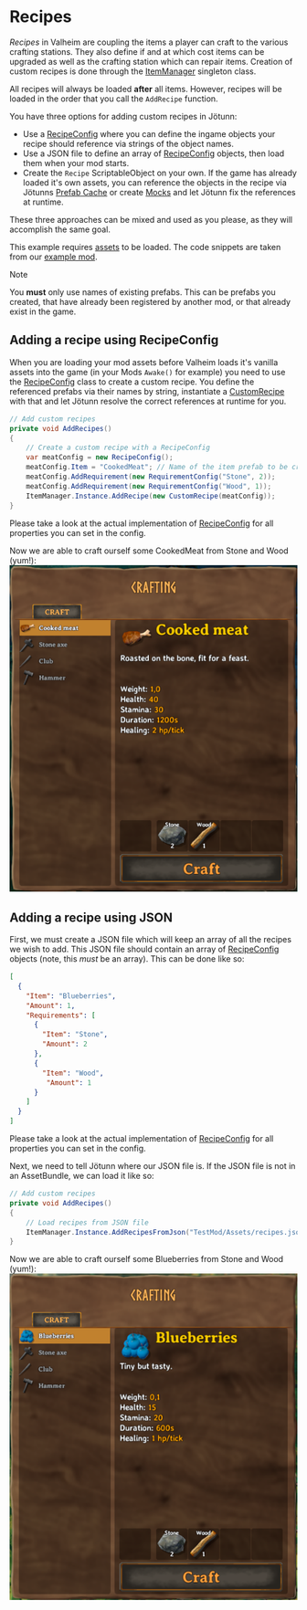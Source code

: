 ﻿# Recipes
_Recipes_ in Valheim are coupling the items a player can craft to the various crafting stations.
They also define if and at which cost items can be upgraded as well as the crafting station which can repair items.
Creation of custom recipes is done through the [ItemManager](xref:Jotunn.Managers.ItemManager) singleton class.

All recipes will always be loaded **after** all items.
However, recipes will be loaded in the order that you call the `AddRecipe` function.

You have three options for adding custom recipes in Jötunn:
- Use a [RecipeConfig](xref:Jotunn.Configs.RecipeConfig) where you can define the ingame objects your recipe should reference via strings of the object names.
- Use a JSON file to define an array of [RecipeConfig](xref:Jotunn.Configs.RecipeConfig) objects, then load them when your mod starts.
- Create the `Recipe` ScriptableObject on your own. If the game has already loaded it's own assets, you can reference the objects in the recipe via Jötunns [Prefab Cache](xref:Jotunn.Managers.PrefabManager.Cache) or create [Mocks](asset-mocking.md) and let Jötunn fix the references at runtime.

These three approaches can be mixed and used as you please, as they will accomplish the same goal.

This example requires [assets](asset-loading.md) to be loaded.
The code snippets are taken from our [example mod](https://github.com/Valheim-Modding/JotunnModExample).

> [!NOTE]
> You **must** only use names of existing prefabs. This can be prefabs you created, that have already been registered by another mod, or that already exist in the game.

## Adding a recipe using RecipeConfig

When you are loading your mod assets before Valheim loads it's vanilla assets into the game (in your Mods `Awake()` for example) you need to use the [RecipeConfig](xref:Jotunn.Configs.RecipeConfig) class to create a custom recipe.
You define the referenced prefabs via their names by string, instantiate a [CustomRecipe](xref:Jotunn.Entities.CustomRecipe) with that and let Jötunn resolve the correct references at runtime for you.

```cs
// Add custom recipes
private void AddRecipes()
{
    // Create a custom recipe with a RecipeConfig
    var meatConfig = new RecipeConfig();
    meatConfig.Item = "CookedMeat"; // Name of the item prefab to be crafted
    meatConfig.AddRequirement(new RequirementConfig("Stone", 2));
    meatConfig.AddRequirement(new RequirementConfig("Wood", 1));
    ItemManager.Instance.AddRecipe(new CustomRecipe(meatConfig));
}
```

Please take a look at the actual implementation of [RecipeConfig](xref:Jotunn.Configs.RecipeConfig) for all properties you can set in the config.

Now we are able to craft ourself some CookedMeat from Stone and Wood (yum!):
<br />
![JSON Recipe](../images/data/configRecipe.png)

## Adding a recipe using JSON
First, we must create a JSON file which will keep an array of all the recipes we wish to add. This JSON file should contain an array of [RecipeConfig](xref:Jotunn.Configs.RecipeConfig) objects (note, this _must_ be an array). This can be done like so:
```json
[
  {
    "Item": "Blueberries",
    "Amount": 1,
    "Requirements": [
      {
        "Item": "Stone",
        "Amount": 2
      },
      {
        "Item": "Wood",
         "Amount": 1
      }
    ]
  }
]
```
Please take a look at the actual implementation of [RecipeConfig](xref:Jotunn.Configs.RecipeConfig) for all properties you can set in the config.

Next, we need to tell Jötunn where our JSON file is. If the JSON file is not in an AssetBundle, we can load it like so:

```cs
// Add custom recipes
private void AddRecipes()
{
    // Load recipes from JSON file
    ItemManager.Instance.AddRecipesFromJson("TestMod/Assets/recipes.json");
}
```

Now we are able to craft ourself some Blueberries from Stone and Wood (yum!):
<br />
![JSON Recipe](../images/data/jsonRecipes.png)
